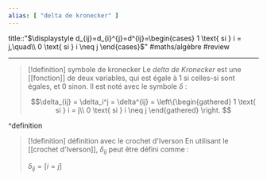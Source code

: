 ```yaml
---
alias: [ "delta de kronecker" ]
---
```

title::"$\displaystyle d_{ij}=d_{i}^{j}=d^{ij}=\begin{cases} 1 \text{ si } i = j,\quad\\ 0 \text{ si } i \neq j \end{cases}$"
#maths/algèbre #review

----

> [!definition] symbole de kronecker
> Le _delta de Kronecker_ est une [[fonction]] de deux variables, qui est égale à 1 si celles-si sont égales, et 0 sinon. Il est noté avec le symbole $\delta$ :
> 
> $$\delta_{ij} = \delta_i^j = \delta^{ij} =
> \left\{\begin{gathered}
> 1 \text{ si } i = j\\
> 0 \text{ si } i \neq j
> \end{gathered}
> \right.
> $$
> 
^definition


> [!definition] définition avec le crochet d'Iverson
> En utilisant le [[crochet d'Iverson]], $\delta_{ij}$ peut être défini comme :
> 
> $\delta_{ij} = [i = j]$




